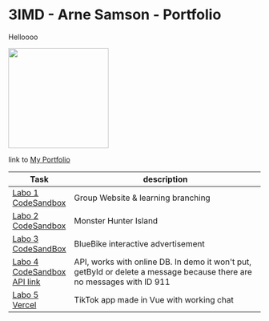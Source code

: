 # 3IMD - Arne Samson - Portfolio

Helloooo

<img src="https://avatars.githubusercontent.com/u/97042812?v=4" width="200" height="200" /> 

link to [My Portfolio](https://github.com/ArneSamson/DEV5-myportfolio) 

| Task |  description  |
|---|---|
| [Labo 1](https://github.com/EviVermeeren/DEV5-LAB1/tree/main) <br> [CodeSandbox](https://codesandbox.io/s/speech-music-7qswsd?file=/index.html) |  Group Website & learning branching  |
| [Labo 2](https://github.com/ArneSamson/DEV5---LAB2/tree/main) <br> [CodeSandbox](https://codesandbox.io/s/islands-starter-forked-9tw7gc?file=/src/App.js)    |  Monster Hunter Island |
| [Labo 3](https://github.com/ArneSamson/DEV5-LAB3/tree/main) <br> [CodeSandBox](https://codesandbox.io/s/dev5-lab3-rjcygy?file=/index.html) | BlueBike interactive advertisement  |
|  [Labo 4](https://github.com/ArneSamson/DEV5-LAB4/tree/main) <br> [CodeSandbox](https://6v4w52.csb.app/) <br> [API link](https://dev5-lab4.onrender.com/api/v1)| API, works with online DB. In demo it won't put, getById or delete a message because there are no messages with ID 911 |
| [Labo 5](https://github.com/ArneSamson/DEV5-LAB5/tree/main) <br> [Vercel](https://dev-5-lab-5-two.vercel.app/) | TikTok app made in Vue with working chat  |

